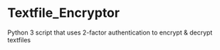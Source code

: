 # Textfile_Encryptor
Python 3 script that uses 2-factor authentication to encrypt &amp; decrypt textfiles
